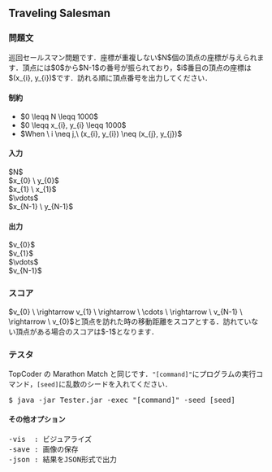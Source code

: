 <h2>Traveling Salesman</h2>

<h3>問題文</h3>
巡回セールスマン問題です．座標が重複しない$N$個の頂点の座標が与えられます．頂点には$0$から$N-1$の番号が振られており，$i$番目の頂点の座標は$(x_{i}, y_{i})$です．訪れる順に頂点番号を出力してください．

<h4>制約</h4>
<ul>
<li>$0 \leqq N \leqq 1000$</li>
<li>$0 \leqq x_{i}, y_{i} \leqq 1000$</li>
<li>$When \ i \neq j,\ (x_{i}, y_{i}) \neq (x_{j}, y_{j})$</li>
</ul>

<h4>入力</h4>
<div class = "iodata">
$N$<br>
$x_{0} \ y_{0}$<br>
$x_{1} \ x_{1}$<br>
$\vdots$<br>
$x_{N-1} \ y_{N-1}$<br>
</div>

<h4>出力</h4>
<div class = "iodata">
$v_{0}$<br>
$v_{1}$<br>
$\vdots$<br>
$v_{N-1}$<br>
</div>

<h3>スコア</h3>
$v_{0} \ \rightarrow v_{1} \ \rightarrow \ \cdots \ \rightarrow \ v_{N-1} \ \rightarrow \ v_{0}$と頂点を訪れた時の移動距離をスコアとする．訪れていない頂点がある場合のスコアは$-1$となります．

<h3>テスタ</h3>
TopCoder の Marathon Match と同じです．<code>"[command]"</code>にプログラムの実行コマンド，<code>[seed]</code>に乱数のシードを入れてください．
<div class = "iodata">
<pre>
$ java -jar Tester.jar -exec "[command]" -seed [seed]
</pre>
</div>

<h4>その他オプション</h4>
<pre>
-vis  : ビジュアライズ
-save : 画像の保存
-json : 結果をJSON形式で出力
</pre>

